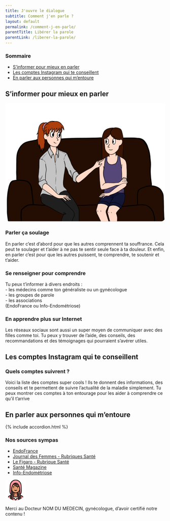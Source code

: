 ```yaml
---
title: J'ouvre le dialogue
subtitle: Comment j'en parle ?
layout: default
permalink: /comment-j-en-parle/
parentTitle: Libérer la parole
parentLink: /liberer-la-parole/
---
```

<section class="sources section">
    <div class="container">
        <div class="row">
            <h3>Sommaire</h3>
            <ul class="d-flex flex-column justify-content-lg-between flex-lg-row">
                <li><a href="#sect1">S’informer pour mieux en parler</a></li>
                <li><a href="#sect2">Les comptes Instagram qui te conseillent</a></li>
                <li><a href="#sect3">En parler aux personnes qui m’entoure</a></li>
            </ul>
        </div>
    </div>
</section>

<section id="sect1" class="section">
    <div class="container">
        <h2><span>S’informer pour mieux en parler</span></h2>
        <div class="row d-flex justify-content-lg-between mb-72">
            <img class="col-lg-6" src="/assets/images/Fausse_image.jpg">
            <div class="col-lg-5 d-flex justify-content-center flex-column">
                <h3>Parler ça soulage</h3>
                <p>En parler c’est d’abord pour que les autres comprennent ta souffrance.  Cela peut te soulager et t’aider à ne pas te sentir seule face à ta douleur. Et enfin, en parler c’est pour que les autres puissent, te comprendre, te soutenir et t’aider.</p>
            </div>
        </div>
        <div class="row d-flex justify-content-lg-between ">
            <div class="col-lg-6 d-flex justify-content-center flex-column">
                <h3>Se renseigner pour comprendre</h3>
                <p>Tu peux t’informer à divers endroits : <br>
                - les médecins comme ton généraliste ou un gynécologue<br>
                - les groupes de parole<br>
                - les associations<br>
                (EndoFrance ou Info-Endométriose)</p>
            </div>
            <div class="col-lg-5 d-flex justify-content-center flex-column">
                <h3>En apprendre plus sur Internet</h3>
                <p>Les réseaux sociaux sont aussi un super moyen de communiquer avec des filles comme toi. 
                Tu peux y trouver de l’aide, des conseils, des recommandations et des témoignages qui pourraient s’avérer utiles.</p>
            </div>
        </div>
    </div>
</section>

<section id="sect2" class="section">
    <div class="container">
        <h2 class="mb-56"><span>Les comptes Instagram qui te conseillent</span></h2>
        <div class="row mb-50">
            <div >
                <h3>Quels comptes suivrent ?</h3>
                <p>Voici la liste des comptes super cools ! Ils te donnent des informations, des conseils et te permettent de suivre l’actualité de la maladie simplement. Tu peux montrer ces comptes à ton entourage pour les aider à comprendre ce qu’il t’arrive</p>
            </div>
        </div>
    </div> 
</section>

<section id="sect3" class="section">
    <div class="container">
        <h2><span>En parler aux personnes qui m’entoure</span></h2>
        {% include accordion.html %}
    </div>
</section>


<section class="sources section">
    <div class="container">
        <div class="row">
            <h3>Nos sources sympas</h3>
            <ul class="d-flex flex-column justify-content-lg-between flex-lg-row">
                <li><a href="#">EndoFrance</a></li>
                <li><a href="#">Journal des Femmes - Rubriques Santé</a></li>
                <li><a href="#">Le Figaro - Rubrique Santé</a></li>
                <li><a href="#">Santé Magazine</a></li>
                <li><a href="#">Info-Endométriose</a></li>
            </ul>
            <div class="d-flex">
                <img src="/assets/images/le-petit-chaperon-rouge.png" alt="photo medecin" class="mr-1">
                <p>Merci au Docteur NOM DU MEDECIN, gynécologue, d’avoir certifié notre contenu !</p>
            </div>
        </div>
    </div>
</section>
